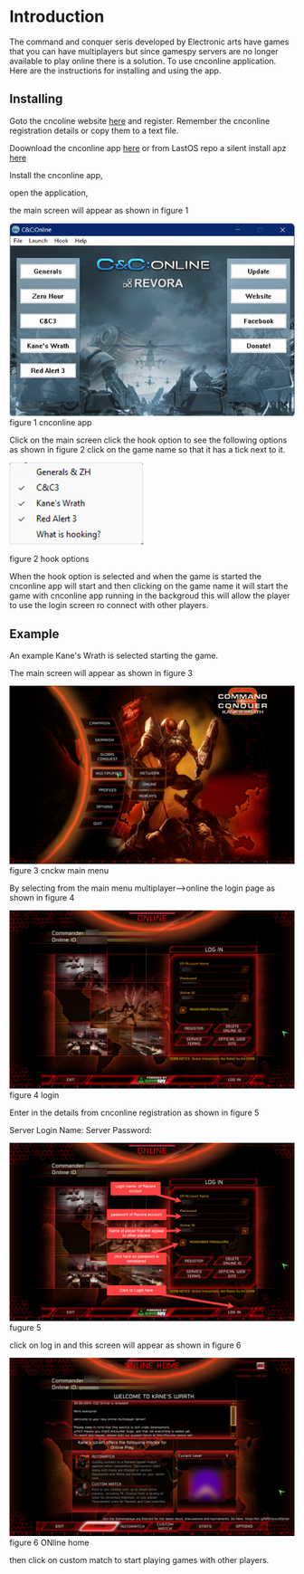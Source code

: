 # Introduction
 The command and conquer seris developed by Electronic arts have games that you can have multiplayers but since gamespy servers are no longer available to play online there is a solution. To use cnconline application.
 Here are the instructions for installing and using the app.

 ## Installing
Goto the cncoline website [here]([(https://cnc-online.net/en/)) and register.
Remember the cnconline registration details or copy them to a text file.


Doownload the cnconline app [here](https://cnc-online.net/en/download/)
or from LastOS repo a silent install apz [here](https://www.lastos.org/repo/CNCOnline_v2.0.7_ssApp.apz)


Install the cnconline app,

open the application,

 the main screen will appear as shown in  figure 1

![cnconlineapp](cnconlineapp.jpg)
figure 1 cnconline app

Click on the main screen click  the hook option to see the following options as shown in figure 2
click on the game name so that it has a tick next to it.

![cnconlineapp hooka](cnconlineapphook.jpg)

figure 2 hook options

When the hook option is selected and when the game is started the cnconline app will start and then clicking on the game name it will start the game with cnconline app running in the backgroud this will allow the player to use the login screen ro connect with other players.

## Example
An example Kane's Wrath is selected starting the game.

The main screen will appear as shown in figure 3

![Alt text](cnckwmainmenu.jpg)
figure 3 cnckw main menu

By selecting from the main menu multiplayer-->online the login page as shown in figure 4

![Alt text](cnckwlogin.jpg)
figure 4 login

Enter in the details from cnconline registration as shown in figure 5

Server Login Name:
Server Password:

![Alt text](cnckwlogindetails.jpg)
fugure 5


click on log in and this screen will appear as shown in figure 6

![cnchome](cnckwhome.jpg)
figure 6 ONline home

then click on custom match to start playing games with other players.
